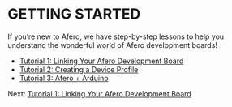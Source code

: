 # GETTING STARTED

If you’re new to Afero, we have step-by-step lessons to help you understand the wonderful world of Afero development boards!

- [Tutorial 1: Linking Your Afero Development Board](/Lesson1)
- [Tutorial 2: Creating a Device Profile](/Lesson2)
- [Tutorial 3: Afero + Arduino](/Lesson3)

 Next: [Tutorial 1: Linking Your Afero Development Board](/Lesson1)

